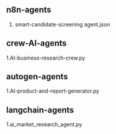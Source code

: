 ## n8n-agents
1. smart-candidate-screening agent.json

## crew-AI-agents
1.AI-business-research-crew.py

## autogen-agents
1.AI-product-and-report-generator.py

## langchain-agents
1.ai_market_research_agent.py
